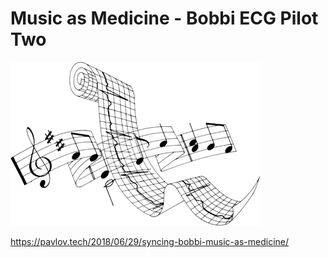 # Music as Medicine - Bobbi ECG Pilot Two

  ![music as medicine](https://github.com/robinvanemden/Music-as-Medicine/raw/master/img/ECG-VS-Music.gif)

https://pavlov.tech/2018/06/29/syncing-bobbi-music-as-medicine/
